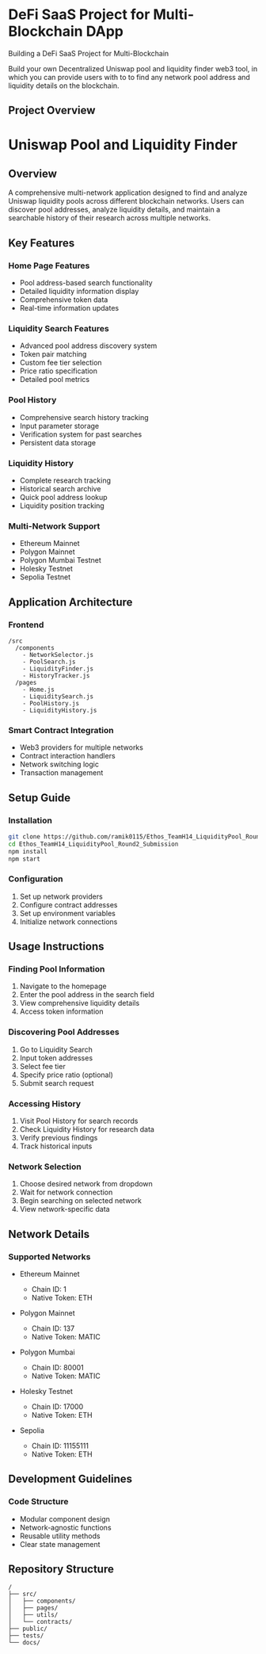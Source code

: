 # DeFi SaaS Project for Multi-Blockchain DApp

Building a DeFi SaaS Project for Multi-Blockchain

Build your own Decentralized Uniswap pool and liquidity finder web3 tool, in which you can provide users with to to find any network pool address and liquidity details on the blockchain.

## Project Overview

# Uniswap Pool and Liquidity Finder

## Overview
A comprehensive multi-network application designed to find and analyze Uniswap liquidity pools across different blockchain networks. Users can discover pool addresses, analyze liquidity details, and maintain a searchable history of their research across multiple networks.

## Key Features

### Home Page Features
* Pool address-based search functionality
* Detailed liquidity information display
* Comprehensive token data
* Real-time information updates

### Liquidity Search Features
* Advanced pool address discovery system
* Token pair matching
* Custom fee tier selection
* Price ratio specification
* Detailed pool metrics

### Pool History
* Comprehensive search history tracking
* Input parameter storage
* Verification system for past searches
* Persistent data storage

### Liquidity History
* Complete research tracking
* Historical search archive
* Quick pool address lookup
* Liquidity position tracking

### Multi-Network Support
* Ethereum Mainnet
* Polygon Mainnet
* Polygon Mumbai Testnet
* Holesky Testnet
* Sepolia Testnet

## Application Architecture

### Frontend
```
/src
  /components
    - NetworkSelector.js
    - PoolSearch.js
    - LiquidityFinder.js
    - HistoryTracker.js
  /pages
    - Home.js
    - LiquiditySearch.js
    - PoolHistory.js
    - LiquidityHistory.js
```

### Smart Contract Integration
* Web3 providers for multiple networks
* Contract interaction handlers
* Network switching logic
* Transaction management

## Setup Guide

### Installation
```bash
git clone https://github.com/ramik0115/Ethos_TeamH14_LiquidityPool_Round2_Submission.git
cd Ethos_TeamH14_LiquidityPool_Round2_Submission
npm install
npm start
```

### Configuration
1. Set up network providers
2. Configure contract addresses
3. Set up environment variables
4. Initialize network connections

## Usage Instructions

### Finding Pool Information
1. Navigate to the homepage
2. Enter the pool address in the search field
3. View comprehensive liquidity details
4. Access token information

### Discovering Pool Addresses
1. Go to Liquidity Search
2. Input token addresses
3. Select fee tier
4. Specify price ratio (optional)
5. Submit search request

### Accessing History
1. Visit Pool History for search records
2. Check Liquidity History for research data
3. Verify previous findings
4. Track historical inputs

### Network Selection
1. Choose desired network from dropdown
2. Wait for network connection
3. Begin searching on selected network
4. View network-specific data

## Network Details

### Supported Networks
* Ethereum Mainnet
  - Chain ID: 1
  - Native Token: ETH

* Polygon Mainnet
  - Chain ID: 137
  - Native Token: MATIC

* Polygon Mumbai
  - Chain ID: 80001
  - Native Token: MATIC

* Holesky Testnet
  - Chain ID: 17000
  - Native Token: ETH

* Sepolia
  - Chain ID: 11155111
  - Native Token: ETH

## Development Guidelines

### Code Structure
* Modular component design
* Network-agnostic functions
* Reusable utility methods
* Clear state management

## Repository Structure
```
/
├── src/
│   ├── components/
│   ├── pages/
│   ├── utils/
│   └── contracts/
├── public/
├── tests/
└── docs/
```


